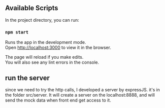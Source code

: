 ## Available Scripts

In the project directory, you can run:

### `npm start`

Runs the app in the development mode.<br />
Open [http://localhost:3000](http://localhost:3000) to view it in the browser.

The page will reload if you make edits.<br />
You will also see any lint errors in the console.

## run the server

since we need to try the http calls, I developed a server by expressJS. it's in the folder src/server.
It will create a server on the localhost:8888, and will send the mock data when front end get access to it.

